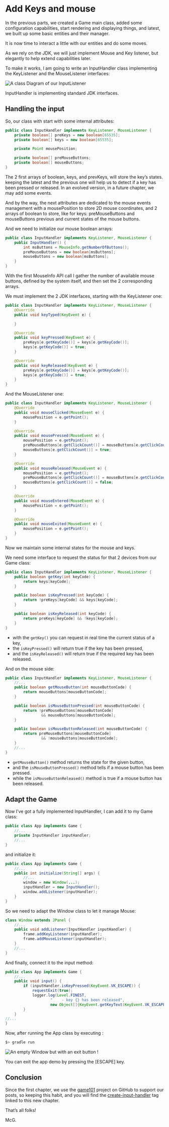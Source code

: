 # Add Keys and mouse

In the previous parts, we created a Game main class, added some configuration capabilities, start rendering and
displaying things, and latest, we built up some basic entities and their manager.

It is now time to interact a little with our entities and do some moves.

As we rely on the JDK, we will just implement Mouse and Key listener, but elegantly to help extend capabilities later.

To make it works, I am going to write an InputHandler class implementing the KeyListener and the MouseListener
interfaces:

![A class Diagram of our InputListener](http://www.plantuml.com/plantuml/png/PSs_JiOm30JmFKyHTbWOErM81G5ITyIGjeTYaTXHx0XLY7U7yWVbwpVwTxhpg1QgjPpSXKLa-982iOkqmcTOb5L_Zc1MQMu6TSI6-X8M-4TfYWTI0wDsVe_jNpNAcx_ZqkoF-gqb1TL3JBaaPB1fFtHvykpT-IjVAbwnwJ2B90H-UjxnNF9Ud4J9I7YOXDYkRt_xtwCtpKpusEgIB_bm8tXjENq2 "A class Diagram of our InputListener")

InputHandler is implementing standard JDK interfaces.

## Handling the input

So, our class with start with some internal attributes:

```java
public class InputHandler implements KeyListener, MouseListener {
    private boolean[] preKeys = new boolean[65535];
    private boolean[] keys = new boolean[65535];

    private Point mousePosition;

    private boolean[] preMouseButtons;
    private boolean[] mouseButtons;
}
```

The 2 first arrays of boolean, keys, and prevKeys, will store the key’s states. keeping the latest and the previous one
will help us to detect if a key has been pressed or released. In an evolved version, in a future chapter, we may add
some events.

And by the way, the next attributes are dedicated to the mouse events management with a mousePosition to store 2D mouse
coordinates, and 2 arrays of boolean to store, like for keys: preMouseButtons and mouseButtons previous and current
states of the mouse buttons.

And we need to initialize our mouse boolean arrays:

```java
public class InputHandler implements KeyListener, MouseListener {
    public InputHandler() {
        int msButtons = MouseInfo.getNumberOfButtons();
        preMouseButtons = new boolean[msButtons];
        mouseButtons = new boolean[msButtons];
    }
}
```

With the first MouseInfo API call I gather the number of available mouse buttons, defined by the system itself, and then
set the 2 corresponding arrays.

We must implement the 2 JDK interfaces, starting with the KeyListener one:

```java
public class InputHandler implements KeyListener, MouseListener {
    @Override
    public void keyTyped(KeyEvent e) {

    }

    @Override
    public void keyPressed(KeyEvent e) {
        preKeys[e.getKeyCode()] = keys[e.getKeyCode()];
        keys[e.getKeyCode()] = true;
    }

    @Override
    public void keyReleased(KeyEvent e) {
        preKeys[e.getKeyCode()] = keys[e.getKeyCode()];
        keys[e.getKeyCode()] = true;
    }
}
```

And the MouseListener one:

```java
public class InputHandler implements KeyListener, MouseListener {
    @Override
    public void mouseClicked(MouseEvent e) {
        mousePosition = e.getPoint();
    }

    @Override
    public void mousePressed(MouseEvent e) {
        mousePosition = e.getPoint();
        preMouseButtons[e.getClickCount()] = mouseButtons[e.getClickCount()];
        mouseButtons[e.getClickCount()] = true;
    }

    @Override
    public void mouseReleased(MouseEvent e) {
        mousePosition = e.getPoint();
        preMouseButtons[e.getClickCount()] = mouseButtons[e.getClickCount()];
        mouseButtons[e.getClickCount()] = false;
    }

    @Override
    public void mouseEntered(MouseEvent e) {
        mousePosition = e.getPoint();
    }

    @Override
    public void mouseExited(MouseEvent e) {
        mousePosition = e.getPoint();
    }
}
```

Now we maintain some internal states for the mouse and keys.

We need some interface to request the status for that 2 devices from our Game class:

```java
public class InputHandler implements KeyListener, MouseListener {
    public boolean getKey(int keyCode) {
        return keys[keyCode];
    }

    public boolean isKeyPressed(int keyCode) {
        return !preKeys[keyCode] && keys[keyCode];
    }

    public boolean isKeyReleased(int keyCode) {
        return preKeys[keyCode] && !keys[keyCode];
    }
}
```

- with the `getKey()` you can request in real time the current status of a key,
- the `isKeyPressed()` will return true if the key has been pressed,
- and the `isKeyReleased()` will return true if the required key has been released.

And on the mouse side:

```java
public class InputHandler implements KeyListener, MouseListener {
    //...
    public boolean getMouseButton(int mouseButtonCode) {
        return mouseButtons[mouseButtonCode];
    }

    public boolean isMouseButtonPressed(int mouseButtonCode) {
        return !preMouseButtons[mouseButtonCode]
                && mouseButtons[mouseButtonCode];
    }

    public boolean isMouseButtonReleased(int mouseButtonCode) {
        return preMouseButtons[mouseButtonCode]
                && !mouseButtons[mouseButtonCode];
    }
    //...
}
```

- `getMouseButton()` method returns the state for the given button,
- and the `isMouseButtonPressed()` method tells if a mouse button has been pressed.
- while the `isMouseButtonReleased()` method is true if a mouse button has been released.

## Adapt the Game

Now I’ve got a fully implemented InputHandler, I can add it to my Game class:

```java
public class App implements Game {
    //...
    private InputHandler inputHandler;
    //...
}
```

and initialize it:

```java
public class App implements Game {
    //...
    public int initialize(String[] args) {
        //...
        window = new Window(...);
        inputHandler = new InputHandler();
        window.addListener(inputHandler);
    }
}
```

So we need to adapt the Window class to let it manage Mouse:

```java
class Window extends JPanel {
    //...
    public void addListener(InputHandler inputHandler) {
        frame.addKeyListener(inputHandler);
        frame.addMouseListener(inputHandler);
    }
    //...
}
```

And finally, connect it to the input method:

```java
public class App implements Game {
    //...
    public void input() {
        if (inputHandler.isKeyPressed(KeyEvent.VK_ESCAPE)) {
            requestExit(true);
            logger.log(Level.FINEST,
                    "    - key {} has been released",
                    new Object[]{KeyEvent.getKeyText(KeyEvent.VK_ESCAPE)});
        }
    }
//...
}
```

Now, after running the App class by executing :

```bash
$> gradle run
```

![An empty Window but with an exit button !](illustrations/figure-inputhandler-screenshot-01.png "An empty Window but with an exit button !")

You can exit the app demo by pressing the [ESCAPE] key.

## Conclusion

Since the first chapter, we use the [game101](https://github.com/SnapGames/game101) project on GitHub to support our
posts, so keeping this habit,
and you will find the [create-input-handler](https://github.com/SnapGames/game101/releases/tag/create-window) tag linked
to this new chapter.

That’s all folks!

McG.